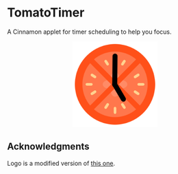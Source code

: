 # TomatoTimer

A Cinnamon applet for timer scheduling to help you focus.

<p align="center">
  <img src="./icon.png" alt="TomatoTimer Logo" width="200">
</p>

## Acknowledgments

Logo is a modified version of [this one](https://www.svgrepo.com/svg/417240/tomato).
